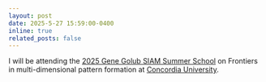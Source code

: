 ```yaml
---
layout: post
date: 2025-5-27 15:59:00-0400
inline: true
related_posts: false
---
```


I will be attending the [2025 Gene Golub SIAM Summer School](https://sites.google.com/bu.edu/2025-siamg2s3/home?authuser=0) on
Frontiers in multi-dimensional pattern formation at [Concordia University](https://www.concordia.ca/).
